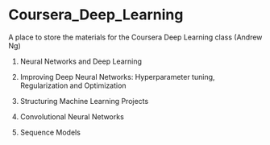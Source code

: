 # Coursera_Deep_Learning
A place to store the materials for the Coursera Deep Learning class (Andrew Ng)

1. Neural Networks and Deep Learning

2. Improving Deep Neural Networks: Hyperparameter tuning, Regularization and Optimization

3. Structuring Machine Learning Projects

4. Convolutional Neural Networks

5. Sequence Models
